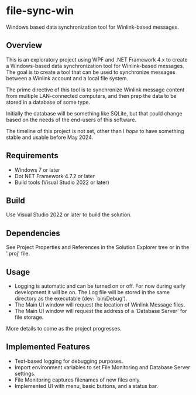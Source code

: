 # file-sync-win

Windows based data synchronization tool for Winlink-based messages.

## Overview

This is an exploratory project using WPF and .NET Framework 4.x to create a Windows-based data synchronization tool for Winlink-based messages.  The goal is to create a tool that can be used to synchronize messages between a Winlink account and a local file system.

The prime directive of this tool is to synchronize Winlink message content from multiple LAN-connected computers, and then prep the data to be stored in a database of some type.

Initially the database will be something like SQLite, but that could change based on the needs of the end-users of this software.

The timeline of this project is not set, other than I _hope_ to have something stable and usable before May 2024.

## Requirements

- Windows 7 or later
- Dot NET Framework 4.7.2 or later
- Build tools (Visual Studio 2022 or later)

## Build

Use Visual Studio 2022 or later to build the solution.

## Dependencies

See Project Properties and References in the Solution Explorer tree or in the '.proj' file.

## Usage

- Logging is automatic and can be turned on or off. For now during early development it will be on. The Log file will be stored in the same directory as the executable (dev: `bin\Debug').
- The Main UI window will request the location of Winlink Message files.
- The Main UI window will request the address of a 'Database Server' for file storage.

More details to come as the project progresses.

## Implemented Features

- Text-based logging for debugging purposes.
- Import environment variables to set File Monitoring and Database Server settings.
- File Monitoring captures filenames of new files only.
- Implemented UI with menu, basic buttons, and a status bar.
